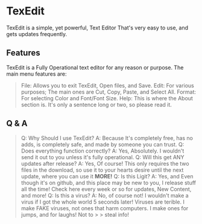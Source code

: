 # TexEdit
TexEdit is a simple, yet powerful, Text Editor That's very easy to use, and gets updates frequently.
## Features
TexEdit is a Fully Operational text editor for any reason or purpose. The main menu features are:
> File: Allows you to exit TexEdit, Open files, and Save.
> Edit: For various purposes; The main ones are Cut, Copy, Paste, and Select All.
> Format: For selecting Color and Font/Font Size.
> Help: This is where the About section is. It's only a sentence long or two, so please read it.
## Q & A
> Q: Why Should I use TexEdit?
 A: Because It's completely free, has no adds, is completely safe, and made by someone you can trust.
 Q: Does everything function correctly?
 A: Yes, Absolutely. I wouldn't send it out to you unless it's fully operational.
 Q: Will this get ANY updates after release?
 A: Yes, Of course! This only requires the two files in the download, so use it to your hearts desire until the next update,
 where you can use it __MORE!__
 Q: Is this Ligit?
 A: Yes, and Even though it's on github, and this place may be new to you, I release stuff all the time! Check here every week or so for updates, New
 Content, and more!
 Q: Is this a virus?
 A: No, of course not! I wouldn't make a virus if I got the whole world 5 seconds later! Viruses are terible. I make FAKE viruses, not ones that harm computers. I make ones for jumps, and for laughs! Not to > > steal info!
